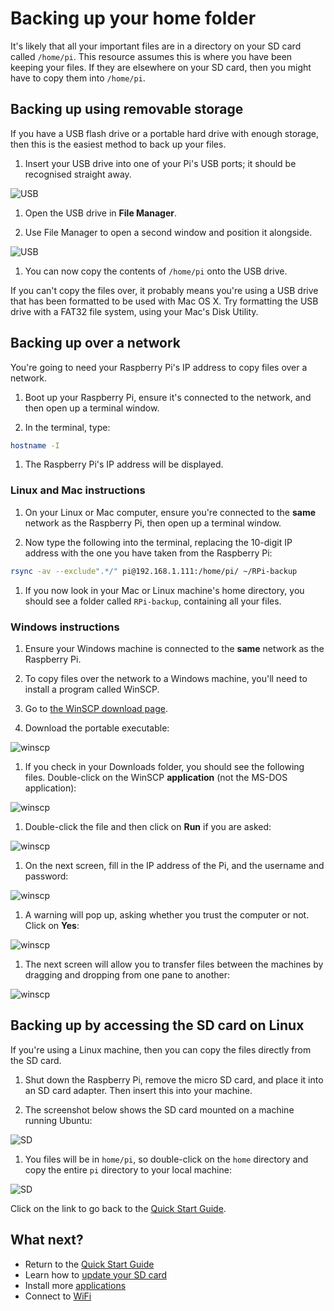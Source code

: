 # Backing up your home folder

It's likely that all your important files are in a directory on your SD card called `/home/pi`. This resource assumes this is where you have been keeping your files. If they are elsewhere on your SD card, then you might have to copy them into `/home/pi`.

## Backing up using removable storage

If you have a USB flash drive or a portable hard drive with enough storage, then this is the easiest method to back up your files.

1. Insert your USB drive into one of your Pi's USB ports; it should be recognised straight away.

  ![USB](images/usb1.png)

1. Open the USB drive in **File Manager**.

1. Use File Manager to open a second window and position it alongside.

  ![USB](images/usb2.png)

1. You can now copy the contents of `/home/pi` onto the USB drive.

If you can't copy the files over, it probably means you're using a USB drive that has been formatted to be used with Mac OS X. Try formatting the USB drive with a FAT32 file system, using your Mac's Disk Utility.

## Backing up over a network

You're going to need your Raspberry Pi's IP address to copy files over a network.

1. Boot up your Raspberry Pi, ensure it's connected to the network, and then open up a terminal window.

1. In the terminal, type:

  ```bash
  hostname -I
  ```

1. The Raspberry Pi's IP address will be displayed.

### Linux and Mac instructions

1. On your Linux or Mac computer, ensure you're connected to the **same** network as the Raspberry Pi, then open up a terminal window.

1. Now type the following into the terminal, replacing the 10-digit IP address with the one you have taken from the Raspberry Pi:

  ```bash
  rsync -av --exclude".*/" pi@192.168.1.111:/home/pi/ ~/RPi-backup
  ```

1. If you now look in your Mac or Linux machine's home directory, you should see a folder called `RPi-backup`, containing all your files.

### Windows instructions

1. Ensure your Windows machine is connected to the **same** network as the Raspberry Pi.

1. To copy files over the network to a Windows machine, you'll need to install a program called WinSCP.

1. Go to [the WinSCP download page](http://winscp.net/eng/download.php).

1. Download the portable executable:

  ![winscp](images/winscp1.png)

1. If you check in your Downloads folder, you should see the following files. Double-click on the WinSCP **application** (not the MS-DOS application):

  ![winscp](images/winscp2.png)

1. Double-click the file and then click on **Run** if you are asked:

  ![winscp](images/winscp3.png)

1. On the next screen, fill in the IP address of the Pi, and the username and password:

  ![winscp](images/winscp4.png)

1. A warning will pop up, asking whether you trust the computer or not. Click on **Yes**:

  ![winscp](images/winscp5.png)

1. The next screen will allow you to transfer files between the machines by dragging and dropping from one pane to another:

  ![winscp](images/winscp6.png)

## Backing up by accessing the SD card on Linux

If you're using a Linux machine, then you can copy the files directly from the SD card.

1. Shut down the Raspberry Pi, remove the micro SD card, and place it into an SD card adapter. Then insert this into your machine.

1. The screenshot below shows the SD card mounted on a machine running Ubuntu:

  ![SD](images/SD1.png)

1. You files will be in `home/pi`, so double-click on the `home` directory and copy the entire `pi` directory to your local machine:

  ![SD](images/SD2.png)

Click on the link to go back to the [Quick Start Guide](quickstart.md).

## What next?

- Return to the [Quick Start Guide](quickstart.md)
- Learn how to [update your SD card](update-sd-card.md)
- Install more [applications](install-apps.md)
- Connect to [WiFi](wifi.md)
